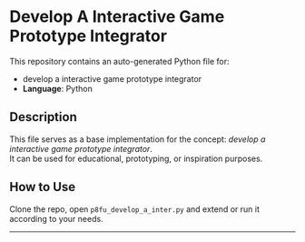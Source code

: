 # Develop A Interactive Game Prototype Integrator

This repository contains an auto-generated Python file for:

- develop a interactive game prototype integrator
- **Language**: Python

## Description

This file serves as a base implementation for the concept: *develop a interactive game prototype integrator*.  
It can be used for educational, prototyping, or inspiration purposes.

## How to Use

Clone the repo, open `p8fu_develop_a_inter.py` and extend or run it according to your needs.

---


